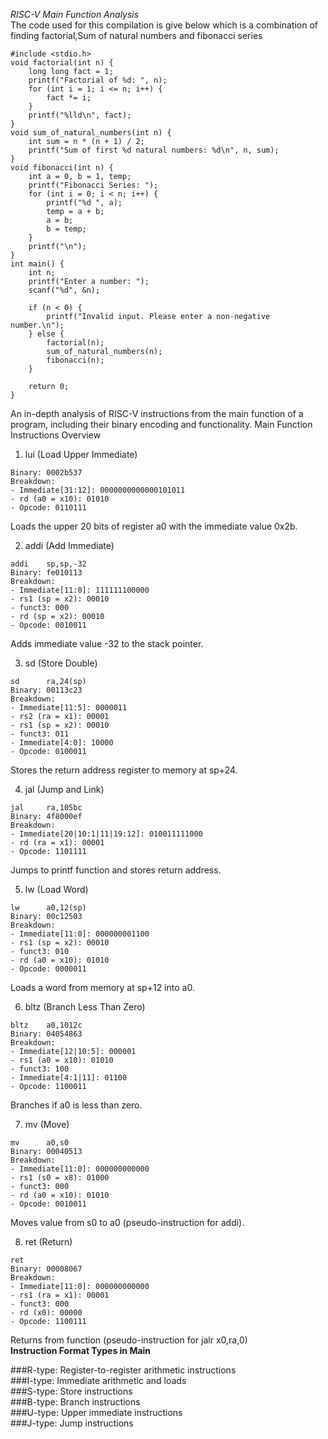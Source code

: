 *RISC-V Main Function Analysis*<br>
The code used for this compilation is give below which is a combination of finding factorial,Sum of natural numbers and fibonacci series
```
#include <stdio.h>
void factorial(int n) {
    long long fact = 1;
    printf("Factorial of %d: ", n);
    for (int i = 1; i <= n; i++) {
        fact *= i;
    }
    printf("%lld\n", fact);
}
void sum_of_natural_numbers(int n) {
    int sum = n * (n + 1) / 2;
    printf("Sum of first %d natural numbers: %d\n", n, sum);
}
void fibonacci(int n) {
    int a = 0, b = 1, temp;
    printf("Fibonacci Series: ");
    for (int i = 0; i < n; i++) {
        printf("%d ", a);
        temp = a + b;
        a = b;
        b = temp;
    }
    printf("\n");
}
int main() {
    int n;
    printf("Enter a number: ");
    scanf("%d", &n);
    
    if (n < 0) {
        printf("Invalid input. Please enter a non-negative number.\n");
    } else {
        factorial(n);
        sum_of_natural_numbers(n);
        fibonacci(n);
    }
    
    return 0;
}
```
An in-depth analysis of RISC-V instructions from the main function of a program, including their binary encoding and functionality.
Main Function Instructions Overview

1. lui (Load Upper Immediate)
```lui     a0,0x2b
Binary: 0002b537
Breakdown:
- Immediate[31:12]: 0000000000000101011
- rd (a0 = x10): 01010
- Opcode: 0110111
```
Loads the upper 20 bits of register a0 with the immediate value 0x2b.

2. addi (Add Immediate)
```
addi    sp,sp,-32
Binary: fe010113
Breakdown:
- Immediate[11:0]: 111111100000
- rs1 (sp = x2): 00010
- funct3: 000
- rd (sp = x2): 00010
- Opcode: 0010011
```
Adds immediate value -32 to the stack pointer.

3. sd (Store Double)
```
sd      ra,24(sp)
Binary: 00113c23
Breakdown:
- Immediate[11:5]: 0000011
- rs2 (ra = x1): 00001
- rs1 (sp = x2): 00010
- funct3: 011
- Immediate[4:0]: 10000
- Opcode: 0100011
```
Stores the return address register to memory at sp+24.

4. jal (Jump and Link)
```
jal     ra,105bc
Binary: 4f8000ef
Breakdown:
- Immediate[20|10:1|11|19:12]: 010011111000
- rd (ra = x1): 00001
- Opcode: 1101111
```
Jumps to printf function and stores return address.

5. lw (Load Word)
```
lw      a0,12(sp)
Binary: 00c12503
Breakdown:
- Immediate[11:0]: 000000001100
- rs1 (sp = x2): 00010
- funct3: 010
- rd (a0 = x10): 01010
- Opcode: 0000011
```
Loads a word from memory at sp+12 into a0.

6. bltz (Branch Less Than Zero)
```
bltz    a0,1012c
Binary: 04054863
Breakdown:
- Immediate[12|10:5]: 000001
- rs1 (a0 = x10): 01010
- funct3: 100
- Immediate[4:1|11]: 01100
- Opcode: 1100011
```
Branches if a0 is less than zero.

7. mv (Move)
```
mv      a0,s0
Binary: 00040513
Breakdown:
- Immediate[11:0]: 000000000000
- rs1 (s0 = x8): 01000
- funct3: 000
- rd (a0 = x10): 01010
- Opcode: 0010011
```
Moves value from s0 to a0 (pseudo-instruction for addi).

8. ret (Return)
```
ret
Binary: 00008067
Breakdown:
- Immediate[11:0]: 000000000000
- rs1 (ra = x1): 00001
- funct3: 000
- rd (x0): 00000
- Opcode: 1100111
```
Returns from function (pseudo-instruction for jalr x0,ra,0)<br>
**Instruction Format Types in Main**<br>

###R-type: Register-to-register arithmetic instructions<br>
###I-type: Immediate arithmetic and loads<br>
###S-type: Store instructions<br>
###B-type: Branch instructions<br>
###U-type: Upper immediate instructions<br>
###J-type: Jump instructions<br>
